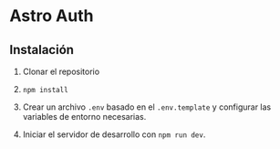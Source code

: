 # Astro Auth

## Instalación

1. Clonar el repositorio

2. `npm install`

3. Crear un archivo `.env` basado en el `.env.template` y configurar las variables de entorno necesarias.

4. Iniciar el servidor de desarrollo con `npm run dev`.

